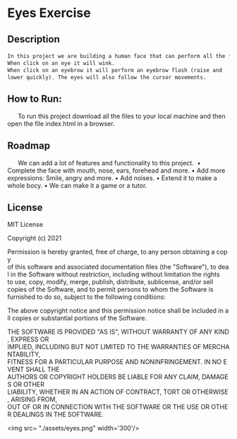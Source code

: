 # Eyes Exercise

## Description
	In this project we are building a human face that can perform all the facial expressions as a human do. When click on an eye it will wink.
	When click on an eyebrow it will perform an eyebrow flash (raise and lower quickly). The eyes will also follow the cursor movements.

## How to Run:
      To run this project download all the files to your local machine and then open the file index.html in a browser.

## Roadmap
      We can add a lot of features and functionality to this project. 
    • Complete the face with mouth, nose, ears, forehead and more.
    • Add more expressions: Smile, angry and more.
    • Add noises.
    • Extend it to make a whole bocy.
    • We can make it a game or a tutor.

## License
MIT License

Copyright (c) 2021

Permission is hereby granted, free of charge, to any person obtaining a copy
of this software and associated documentation files (the "Software"), to deal
in the Software without restriction, including without limitation the rights
to use, copy, modify, merge, publish, distribute, sublicense, and/or sell
copies of the Software, and to permit persons to whom the Software is
furnished to do so, subject to the following conditions:

The above copyright notice and this permission notice shall be included in all
copies or substantial portions of the Software.

THE SOFTWARE IS PROVIDED "AS IS", WITHOUT WARRANTY OF ANY KIND, EXPRESS OR
IMPLIED, INCLUDING BUT NOT LIMITED TO THE WARRANTIES OF MERCHANTABILITY,
FITNESS FOR A PARTICULAR PURPOSE AND NONINFRINGEMENT. IN NO EVENT SHALL THE
AUTHORS OR COPYRIGHT HOLDERS BE LIABLE FOR ANY CLAIM, DAMAGES OR OTHER
LIABILITY, WHETHER IN AN ACTION OF CONTRACT, TORT OR OTHERWISE, ARISING FROM,
OUT OF OR IN CONNECTION WITH THE SOFTWARE OR THE USE OR OTHER DEALINGS IN THE
SOFTWARE.

<img src= "./assets/eyes.png" width='300'/>
